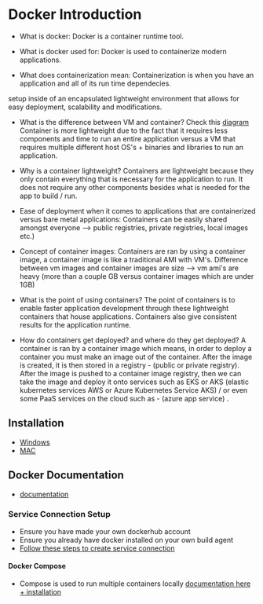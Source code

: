 # Docker Introduction
- What is docker: Docker is a container runtime tool. 

- What is docker used for: Docker is used to containerize modern applications.

- What does containerization mean: Containerization is when you have an application and all of its run time dependecies.

setup inside of an encapsulated lightweight environment that allows for easy deployment, scalability and modifications.

- What is the difference between VM and container? Check this [diagram](https://medium.com/@venkinarayanan/containers-101-8c7562d0d7cd)
Container is more lightweight due to the fact that it requires less components and time to run an entire application versus a VM
that requires multiple different host OS's + binaries and libraries to run an application.

- Why is a container lightweight? Containers are lightweight because they only contain everything that is necessary for the 
application to run. It does not require any other components besides what is needed for the app to build / run.

- Ease of deployment when it comes to applications that are containerized versus bare metal applications: 
Containers can be easily shared amongst everyone --> public registries, private registries, local images etc.)

- Concept of container images: Containers are ran by using a container image, a container image is like a traditional AMI with VM's. Difference between vm images and container images are size --> vm ami's are heavy (more than a couple GB versus container images which are under 1GB)

- What is the point of using containers? The point of containers is to enable faster 
application development through these lightweight containers that house applications. Containers also give consistent results for 
the application runtime.

- How do containers get deployed? and where do they get deployed? A container is ran by a container image which means,
in order to deploy a container you must make an image out of the container. After the image is created, it is then stored
in a registry - (public or private registry). After the image is pushed to a container image registry, then we can take the image
and deploy it onto services such as EKS or AKS (elastic kubernetes services AWS or Azure Kubernetes Service AKS) / or even some
PaaS services on the cloud such as - (azure app service) .

## Installation
- [Windows](https://docs.docker.com/desktop/install/windows-install/)
- [MAC](https://docs.docker.com/desktop/install/mac-install/)


## Docker Documentation
- [documentation](https://docs.docker.com/engine/reference/builder/)

### Service Connection Setup
- Ensure you have made your own dockerhub account
- Ensure you already have docker installed on your own build agent
- [Follow these steps to create service connection](https://www.programmingwithwolfgang.com/build-docker-azure-devops-ci-pipeline/)

#### Docker Compose
- Compose is used to run multiple containers locally [documentation here + installation](https://docs.docker.com/compose/)
